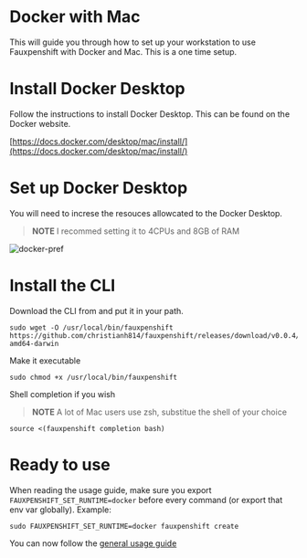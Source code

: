 # Docker with Mac

This will guide you through how to set up your workstation to use
Fauxpenshift with Docker and Mac. This is a one time setup.

# Install Docker Desktop

Follow the instructions to install Docker Desktop. This can be found on the Docker website.

[https://docs.docker.com/desktop/mac/install/](https://docs.docker.com/desktop/mac/install/)

# Set up Docker Desktop

You will need to increse the resouces allowcated to the Docker Desktop. 

> **NOTE** I recommed setting it to 4CPUs and 8GB of RAM

![docker-pref](https://d33wubrfki0l68.cloudfront.net/23353e57f81ecdd1485b2fb6db9489d2f635fd1e/1ad25/docs/user/images/docker-pref-2.png)

# Install the CLI

Download the CLI from and put it in your path.

```shell
sudo wget -O /usr/local/bin/fauxpenshift https://github.com/christianh814/fauxpenshift/releases/download/v0.0.4/fauxpenshift-amd64-darwin
```

Make it executable 

```shell
sudo chmod +x /usr/local/bin/fauxpenshift
```

Shell completion if you wish

> **NOTE** A lot of Mac users use zsh, substitue the shell of your choice

```shell
source <(fauxpenshift completion bash)
```

# Ready to use

When reading the usage guide, make sure you export `FAUXPENSHIFT_SET_RUNTIME=docker` before every command (or export that env var globally). Example:

```shell
sudo FAUXPENSHIFT_SET_RUNTIME=docker fauxpenshift create
```

You can now follow the [general usage guide](generalUsage.md)